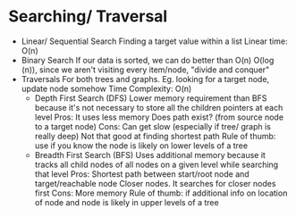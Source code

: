 # Searching/ Traversal

- Linear/ Sequential Search
    Finding a target value within a list
    Linear time: O(n)
- Binary Search
    If our data is sorted, we can do better than O(n)
    O(log (n)), since we aren't visiting every item/node, "divide and conquer"
- Traversals
    For both trees and graphs. Eg. looking for a target node, update node somehow
    Time Complexity: O(n)
    - Depth First Search (DFS)
        Lower memory requirement than BFS because it's not necessary to store all the children pointers at each level
        Pros:
            It uses less memory
            Does path exist? (from source node to a target node)
        Cons:
            Can get slow (especially if tree/ graph is really deep)
            Not that good at finding shortest path
        Rule of thumb: use if you know the node is likely on lower levels of a tree
    - Breadth First Search (BFS)
        Uses additional memory because it tracks all child nodes of all nodes on a given level while searching that level
        Pros:
            Shortest path between start/root node and target/reachable node
            Closer nodes. It searches for closer nodes first
        Cons:
            More memory
        Rule of thumb: if additional info on location of node and node is likely in upper levels of a tree

